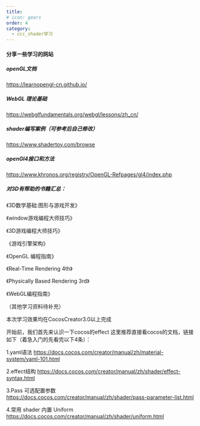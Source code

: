 ```yaml
---
title: 
# icon: gears
order: 4
category:
  - ccc_shader学习
---
```

<!-- more -->
#### 分享一些学习的网站

##### openGL文档
https://learnopengl-cn.github.io/
##### WebGL 理论基础
https://webglfundamentals.org/webgl/lessons/zh_cn/
##### shader编写案例（可参考后自己修改）
https://www.shadertoy.com/browse
##### openGl4接口和方法
https://www.khronos.org/registry/OpenGL-Refpages/gl4/index.php

##### 对3D有帮助的书籍汇总：

《3D数学基础:图形与游戏开发》

《window游戏编程大师技巧》

《3D游戏编程大师技巧》

《游戏引擎架构》

《OpenGL 编程指南》

《Real-Time Rendering 4th》

《Physically Based Rendering 3rd》

《WebGL编程指南》

（其他学习资料待补充）

本次学习效果均在CocosCreator3.0以上完成

开始前，我们首先来认识一下cocos的effect
这里推荐直接看cocos的文档，链接如下（着急入门的先看完以下4条）：

1.yaml语法
https://docs.cocos.com/creator/manual/zh/material-system/yaml-101.html

2.effect结构
https://docs.cocos.com/creator/manual/zh/shader/effect-syntax.html

3.Pass 可选配置参数
https://docs.cocos.com/creator/manual/zh/shader/pass-parameter-list.html

4.常用 shader 内置 Uniform
https://docs.cocos.com/creator/manual/zh/shader/uniform.html

